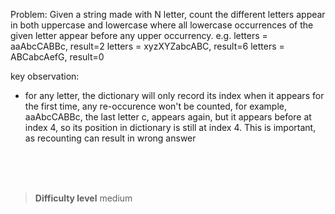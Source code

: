 Problem:
Given a string made with N letter, count the different letters appear in both uppercase and lowercase where all lowercase occurrences of the given letter appear before any upper occurrency.
e.g.
letters = aaAbcCABBc, result=2
letters = xyzXYZabcABC, result=6
letters = ABCabcAefG, result=0

key observation: 
- for any letter, the dictionary will only record its index when it appears for the first time, any re-occurence won't be counted, for example, aaAbcCABBc, the last letter c, appears again, but it appears before at index 4, so its position in dictionary is still at index 4. This is important, as recounting can result in wrong answer

<br><br><br>

> **Difficulty level**
> medium


